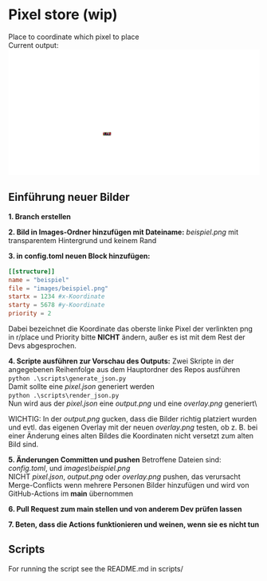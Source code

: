 # Pixel store (wip)

Place to coordinate which pixel to place  
Current output:
![Output](output.png)

## Einführung neuer Bilder
**1. Branch erstellen**


**2. Bild in Images-Ordner hinzufügen mit Dateiname:** 
_beispiel.png_ mit transparentem Hintergrund und keinem Rand


**3. in config.toml neuen Block hinzufügen:** 
```toml
[[structure]]
name = "beispiel"
file = "images/beispiel.png"
startx = 1234 #x-Koordinate
starty = 5678 #y-Koordinate
priority = 2
```
Dabei bezeichnet die Koordinate das oberste linke Pixel der verlinkten png in r/place
und Priority bitte **NICHT** ändern, außer es ist mit dem Rest der Devs abgesprochen.

**4. Scripte ausführen zur Vorschau des Outputs:**
Zwei Skripte in der angegebenen Reihenfolge aus dem Hauptordner des Repos ausführen\
`python .\scripts\generate_json.py`\
Damit sollte eine _pixel.json_ generiert werden\
`python .\scripts\render_json.py`\
Nun wird aus der _pixel.json_ eine _output.png_ und eine _overlay.png_ generiert\

WICHTIG: In der _output.png_ gucken, dass die Bilder richtig platziert wurden und evtl. das eigenen Overlay mit der neuen _overlay.png_ testen, ob z. B. bei einer Änderung eines alten Bildes die Koordinaten nicht versetzt zum alten Bild sind.

**5. Änderungen Committen und pushen** 
Betroffene Dateien sind:\
_config.toml_, und _images\beispiel.png_\
NICHT _pixel.json_, _output.png_ oder _overlay.png_ pushen, das verursacht Merge-Conflicts wenn mehrere Personen Bilder hinzufügen und wird von GitHub-Actions im **main** übernommen

**6. Pull Request zum main stellen und von anderem Dev prüfen lassen** 

**7. Beten, dass die Actions funktionieren und weinen, wenn sie es nicht tun**

## Scripts

For running the script see the README.md in scripts/
